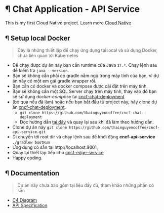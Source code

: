 # ¶ Chat Application - API Service
This is my first Cloud Native project. Learn more [Cloud Native](https://www.cncf.io/)

## ¶ Setup local Docker

> Đây là những thiết lập để chạy ứng dụng tại local và sử dụng Docker, chưa liên quan tới Kubernetes

- Để chạy được dự án này bạn cần runtime của Java `17.*`. Chạy lệnh sau để kiểm tra `java --version`.
- Bạn sẽ không cần phải có gradle nằm ngủ trong máy tính của bạn, vì dự án này có một em gái gradle wrapper rồi.  
- Bạn cần có docker và docker compose được cài đặt trên máy tính.  
- Bạn sẽ không cần một SQL Server chạy trên máy tính, thay vào đó bạn sẽ sử dụng _docker-compose_ tại [cncf-chat-deployment](https://github.com/thainguyencoffee/cncf-chat-deployment)
- (bỏ qua nếu đã làm) hoặc nếu bạn bắt đầu từ project này, hãy clone dự án [cncf-chat-deployment](https://github.com/thainguyencoffee/cncf-chat-deployment).
    - `git clone https://github.com/thainguyencoffee/cncf-chat-deployment`
    - Đọc hướng dẫn [tại đây](https://github.com/thainguyencoffee/cncf-chat-deployment/blob/main/README.md) và quay lại sau khi đã làm theo hướng dẫn.
- Clone dự án này `git clone https://github.com/thainguyencoffee/cncf-api-service.git`
- Di chuyển tới root dir và chạy lệnh sau để khởi động **cncf-api-service** `./gradlew bootRun`
- Ứng dụng có sẵn tại http://localhost:9001, 
- Quay lại thiết lập tiếp cho [cncf-edge-service](https://github.com/thainguyencoffee/cncf-edge-service/blob/main/README.md)
- Happy coding.

## ¶ Documentation
> Dự án này chưa bao gồm tại liệu đầy đủ, tham khảo những phần có sẵn
- [C4 Diagram](https://drive.google.com/file/d/1HZdVlWdV6liuWck2N3tHPc_Bf68j1msd/view?usp=sharing)
- [API Specification](https://docs.google.com/spreadsheets/d/1Zn4j5M_qX2QmFMdjc-bPrbw7x_bgyqUGiUQCDnraTQU/edit#gid=427435496)
